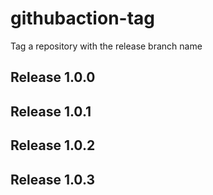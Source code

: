 # githubaction-tag
Tag a repository with the release branch name

Release 1.0.0
-------------

Release 1.0.1
-------------

Release 1.0.2
-------------

Release 1.0.3
-------------
